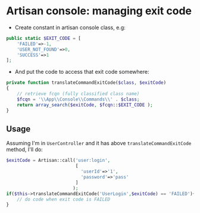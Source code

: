 # Artisan console: managing exit code

- Create constant in artisan console class, e.g:

```php
public static $EXIT_CODE = [
    'FAILED'=>-1,
    'USER_NOT_FOUND'=>0,
    'SUCCESS'=>1
];
```

- And put the code to access that exit code somewhere:

```php
private function translateCommandExitCode($class, $exitCode)
{	
	// retrieve fcqn (fully classified class name)
	$fcqn = '\\App\\Console\\Commands\\' . $class;
    return array_search($exitCode, $fcqn::$EXIT_CODE );
}
```

## Usage
Assuming I'm in `UserController` and it has above `translateCommandExitCode` method, I'll do:
```php
$exitCode = Artisan::call('user:login',
                          [
                            'userId'=>'1',
                            'password'=>'pass'
                          ]
                         );
if($this->translateCommandExitCode('UserLogin',$exitCode) == 'FAILED'){
    // do code when exit code is FAILED
}
```

